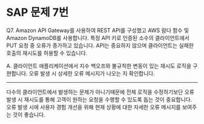 # SAP 문제 7번

Q7. Amazon API Gateway를 사용하여 REST API를 구성했고 AWS 람다 함수 및 Amazon DynamoDB를 사용합니다. 특정 API 키로 인증된 소수의 클라이언트에서 PUT 요청 중 오류가 증가하고 있습니다. API는 중요하지 않으며 클라이언트는 실패한 호출의 재시도를 허용할 수 있습니다.

A. 클라이언트 애플리케이션에서 지수 백오프와 불규칙한 변동이 있는 재시도 로직을 구현합니다. 오류 발생 시 상세한 오류 메시지가 나오는 지 확인합니다.

---

다수의 클라이언트에서 발생하는 문제가 아니기때문에 전체 로직을 수정하기보단 오류 발생 시 재시도를 통해 고객이 원하는 요청을 수행할 수 있도록 돕는 것이 중요합니다. 오류 발생 시에 사용자 경험 개선을 위해 현재 상황에 대한 자세한 오류 메시지를 보여주는 것이 좋습니다.
